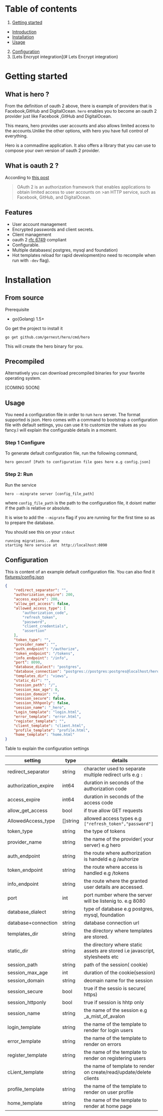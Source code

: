 # Table of contents
1. [Getting started](#getting-started)
  - [Introduction](#what-is-hero-)
  - [Installation](#installation)
  - [Usage](#usage)
2. [Configuration](#configuration)
3. [Lets Encrypt integration](# Lets Encrypt integration)

# Getting started

## What is hero ?

From the definition of oauth 2 above, there is example of providers that is Facebook,GitHub and DigitalOcean. `hero` enables you to become an oauth 2 provider just like Facebook ,GitHub and DigitalOcean.

This means, hero provides user accounts and also allows  limited access to the accounts.Unlike the other options, with hero you have full control of everything.

Hero is a commadline application.  It also offers a library that you can use to compose your own version of oauth 2 provider.

## What is oauth 2 ? 

According to [this post](https://www.digitalocean.com/community/tutorials/an-introduction-to-oauth-2)

>OAuth 2 is an authorization framework that enables applications to obtain limited access to user accounts on >an HTTP service, such as Facebook, GitHub, and DigitalOcean.

## Features

* User account management
* Encrypted passwords and client secrets.
* Client management
* oauth 2 [rfc 6749](http://tools.ietf.org/html/rfc6749) compliant
* Configurable.
* Multiple databases( postgres, mysql and foundation)
* Hot templates reload for rapid development(no need to recompile when run with `-dev` flag).

# Installation

## From source

Prerequisite
* go(Golang) 1.5+

Go get the project to install it

	go get github.com/gernest/hero/cmd/hero

This will create the hero binary for you.

## Precompiled
Alternatively you can download precompiled binaries for your favorite operating system.

[COMING SOON]

## Usage
You need a configuration file  in order to run `hero` server. The format supported is json. Hero comes with a command to bootstrap a configuration file with default settings, you can use it to customize the values as you fancy.I will explain the configurable details in a moment.


### Step 1 Configure

To generate default configuration file, run the following command,

	hero genconf [Path to configuration file goes here e.g config.json]

### Step 2: Run

Run the service

	hero --mingrate server [config_file_path]

where `config_file_path` is the path to the configuration file, it doisnt matter if the path is relative or absolute.

It is wise to add the `--migrate` flag if you are running for the first time so as to prepare the database.


You should see this on your `stdout`

	running migrations...done 
	starting hero service at  http://localhost:8090 



## Configuration

This is content of an example default configuration file. You can also find it [fixtures/config.json](fixtures/config.json)

```json
{
	"redirect_separator": "",
	"authorization_expire": 200,
	"access_expire": 200,
	"allow_get_access": false,
	"allowed_access_type": [
		"authorization_code",
		"refresh_token",
		"password",
		"client_credentials",
		"assertion"
	],
	"token_type": "",
	"provider_name": "",
	"auth_endpoint": "/authorize",
	"token_endpoint": "/tokens",
	"info_endpoint": "/info",
	"port": 8090,
	"database_dialect": "postgres",
	"database_connection": "postgres://postgres:postgres@localhost/hero_test?sslmode=disable",
	"templates_dir": "views",
	"static_dir": "",
	"session_path": "/",
	"session_max_age": 0,
	"session_domain": "",
	"session_secure": false,
	"session_hhhponly": false,
	"session_name": "_hero",
	"Login_template": "login.html",
	"error_template": "error.html",
	"register_template": "",
	"client_template": "client.html",
	"profile_template": "profile.html",
	"home_template": "home.html"
}
```

Table to explain the configuration settings

setting               | type      | details
----------------------|-----------|----------------------
redirect_separator    |  string   | character used to separate multiple redirect urls e.g `:`
authorization_expire  |  int64    | duration in seconds of the authorization code
access_expire         |  int64    | duration in seconds of the access code
allow_get_access      |  bool     | if true allow GET requests
AllowedAccess_type    |  []string | allowed access types e.g `["refresh_token","password"]`
token_type            |  string   | the type of tokens
provider_name         |  string   | the name of the provider( your server) e.g hero
auth_endpoint         |  string   | the route where authorization is handeld e.g /auhorize
token_endpoint        |  string   | the route where access is handled e.g /tokens
info_endpoint         |  string   | the route where the granted user details are accessed.
port                  |  int      | port number where the server will be listenig to. e.g 8080
database_dialect      |  string   | type of database e.g postgres, mysql, foundation
database+connection   |  string   | database connection url
templates_dir         |  string   | the directory where templates are stored.
static_dir            |  string   | the directory where static assets are stored i.e javascript, stylesheets  etc
session_path          |  string   | path of the session( cookie)
session_max_age       |  int      | duration of the cookie(session)
session_domain        |  string   | deomain name for the session
session_secure        |  bool     | true if the sessio is secure( https)
session_httponly      |  bool     | true if session is hhtp only
session_name          |  string   | the name of the session e.g _a_mist_of_avalon
login_template        |  string   | the name of the template to render for login users
error_template        |  string   | the name of the template to render on errors
register_template     |  string   | the name of the template to render on registering users
cLient_template       |  string   | the name of template to render on create/read/update/delete clients
profile_template      |  string   | the name of the template to render on user profile
home_template         |  string   | the name of the template to render at home page


